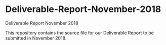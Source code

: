 # Deliverable-Report-November-2018
Deliverable Report November 2018

This repository contains the source file for our Deliverable Report to be submitted in November 2018.
